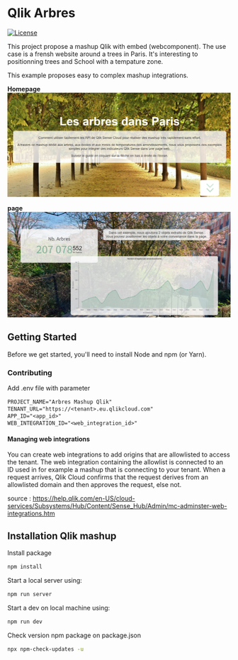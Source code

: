 # Qlik Arbres

[![License](https://img.shields.io/badge/license-ISC-blue.svg)](https://opensource.org/licenses/ISC)

This project propose a mashup Qlik with embed (webcomponent). The use case is a frensh website around a trees in Paris. It's interesting to positionning trees and School with a tempature zone.

This example proposes easy to complex mashup integrations.

__Homepage__
![Homepage](src/assets/img/homepage.png)

__page__
![Page](src/assets/img/page.png)

## Getting Started

Before we get started, you'll need to install Node and npm (or Yarn).

### Contributing

Add .env file with parameter

```.env
PROJECT_NAME="Arbres Mashup Qlik"
TENANT_URL="https://<tenant>.eu.qlikcloud.com"
APP_ID="<app_id>"
WEB_INTEGRATION_ID="<web_integration_id>"
```

#### Managing web integrations

You can create web integrations to add origins that are allowlisted to access the tenant. The web integration containing the allowlist is connected to an ID used in for example a mashup that is connecting to your tenant. When a request arrives, Qlik Cloud confirms that the request derives from an allowlisted domain and then approves the request, else not.

source : https://help.qlik.com/en-US/cloud-services/Subsystems/Hub/Content/Sense_Hub/Admin/mc-adminster-web-integrations.htm

## Installation Qlik mashup

Install package

```bash
npm install
```

Start a local server using:

```bash
npm run server
```

Start a dev on local machine using:

```bash
npm run dev
```

Check version npm package on package.json

```bash
npx npm-check-updates -u
```
